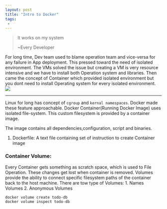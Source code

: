 ```yaml
---
layout: post
title: "Intro to Docker"
tags:
 -
---
```



<blockquote>
It works on my system 

~Every Developer
</blockquote>

For long time, Dev team used to blame operation team and vice-versa for any failure in App deployment. This pressed 
toward the need of isolated environment. The VMs solved the issue but creating a VM is very resource intensive and we have to
install both Operation system and libraries. Then came the concept of Container which provided isolated environment but you dont 
need to install Operating system for every isolated environment.
<img src="https://www.docker.com/sites/default/files/d8/2018-11/docker-containerized-and-vm-transparent-bg.png">


---
Linux for long has concept of `cgroup` and `kernal namespaces`. Docker made these feature approachable. Docker
Container(Running Docker Image) uses isolated file-system.  This custom filesystem is provided by a container image.

The image contains all dependencies,configuration, script and binaries.


1. Dockerfile: A text file containing set of instruction to create Container image

<h3 class="alert-success">Container Volume:</h3>
Every Container gets something as scratch space, which is used to File Operation. These changes get lost when container is 
removed. Volumes provide the ability to connect specific filesystem paths of the container back to the host machine. 
There are tow type of Volumes:
1. Names Volumes
2. Anonymous Volumes

```bash
docker volume create todo-db
docker volume inspect todo-db
```